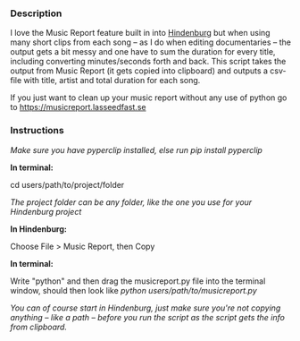 ### Description

I love the Music Report feature built in into [Hindenburg](https://hindenburg.com/products/hindenburg-journalist-pro) but when using many short clips from each song – as I do when editing documentaries – the output gets a bit messy and one have to sum the duration for every title, including converting minutes/seconds forth and back. This script takes the output from Music Report (it gets copied into clipboard) and outputs a csv-file with title, artist and total duration for each song.

If you just want to clean up your music report without any use of python go to https://musicreport.lasseedfast.se

### Instructions

_Make sure you have pyperclip installed, else run pip install pyperclip_


**In terminal:**

cd users/path/to/project/folder

_The project folder can be any folder, like the one you use for your Hindenburg project_
  
  
**In Hindenburg:**

Choose File > Music Report, then Copy


**In terminal:**

Write "python" and then drag the musicreport.py file into the terminal window, should then look like _python users/path/to/musicreport.py_


_You can of course start in Hindenburg, just make sure you're not copying anything – like a path – before you run the script as the script gets the info from clipboard._
